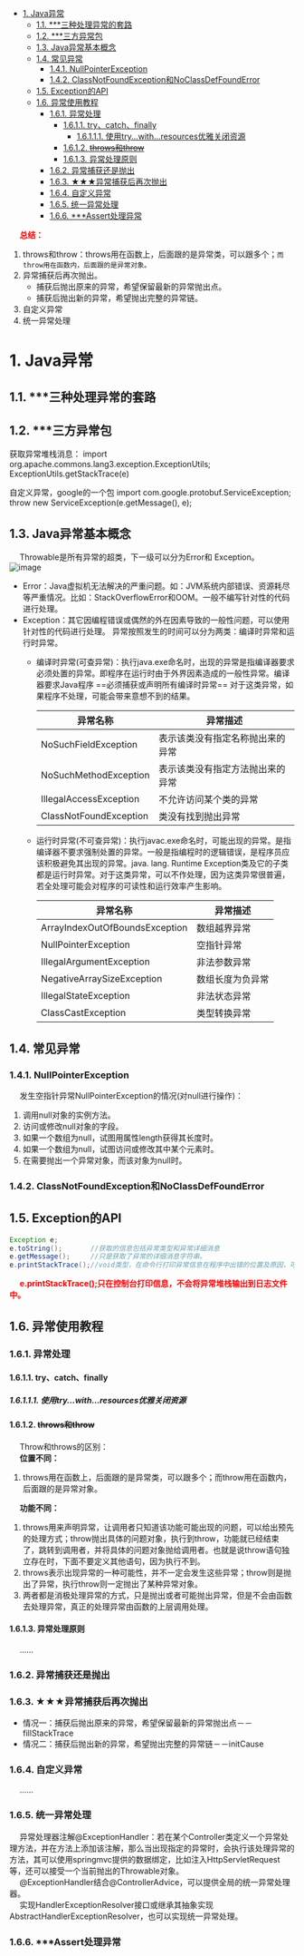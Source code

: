 

<!-- TOC -->

- [1. Java异常](#1-java异常)
    - [1.1. ***三种处理异常的套路](#11-三种处理异常的套路)
    - [1.2. ***三方异常包](#12-三方异常包)
    - [1.3. Java异常基本概念](#13-java异常基本概念)
    - [1.4. 常见异常](#14-常见异常)
        - [1.4.1. NullPointerException](#141-nullpointerexception)
        - [1.4.2. ClassNotFoundException和NoClassDefFoundError](#142-classnotfoundexception和noclassdeffounderror)
    - [1.5. Exception的API](#15-exception的api)
    - [1.6. 异常使用教程](#16-异常使用教程)
        - [1.6.1. 异常处理](#161-异常处理)
            - [1.6.1.1. try、catch、finally](#1611-trycatchfinally)
                - [1.6.1.1.1. 使用try...with...resources优雅关闭资源](#16111-使用trywithresources优雅关闭资源)
            - [1.6.1.2. ~~throws和throw~~](#1612-throws和throw)
            - [1.6.1.3. 异常处理原则](#1613-异常处理原则)
        - [1.6.2. 异常捕获还是抛出](#162-异常捕获还是抛出)
        - [1.6.3. ★★★异常捕获后再次抛出](#163-★★★异常捕获后再次抛出)
        - [1.6.4. 自定义异常](#164-自定义异常)
        - [1.6.5. 统一异常处理](#165-统一异常处理)
        - [1.6.6. ***Assert处理异常](#166-assert处理异常)

<!-- /TOC -->

&emsp; **<font color = "red">总结：</font>**  
1. throws和throw：throws用在函数上，后面跟的是异常类，可以跟多个；`而throw用在函数内，后面跟的是异常对象。`  
2. 异常捕获后再次抛出。
    * 捕获后抛出原来的异常，希望保留最新的异常抛出点。
    * 捕获后抛出新的异常，希望抛出完整的异常链。  
3. 自定义异常
4. 统一异常处理


# 1. Java异常  
<!-- 
Assert处理异常
统一异常处理介绍及实战
https://www.jianshu.com/p/3f3d9e8d1efa
java断言assert初步使用：断言开启、断言使用
https://www.cnblogs.com/qiumingcheng/p/9506201.html
异常处理、请求失败处理
https://www.hangge.com/blog/cache/detail_2519.html
-->

## 1.1. ***三种处理异常的套路
<!--

 国外大佬给出的三种处理异常的套路！ 
 https://mp.weixin.qq.com/s/fQA43DRWXFiGx2SsKcovfQ

-->

## 1.2. ***三方异常包
获取异常堆栈消息：
import org.apache.commons.lang3.exception.ExceptionUtils;
ExceptionUtils.getStackTrace(e)


自定义异常，google的一个包
import com.google.protobuf.ServiceException;
throw new ServiceException(e.getMessage(), e);


## 1.3. Java异常基本概念  
&emsp; Throwable是所有异常的超类，下一级可以分为Error和 Exception。  
![image](http://www.wt1814.com/static/view/images/java/exception/exception-1.png)  
* Error：Java虚拟机无法解决的严重问题。如：JVM系统内部错误、资源耗尽等严重情况。比如：StackOverflowError和OOM。一般不编写针对性的代码进行处理。
* Exception：其它因编程错误或偶然的外在因素导致的一般性问题，可以使用针对性的代码进行处理。
异常按照发生的时间可以分为两类：编译时异常和运行时异常。  
    * 编译时异常(可查异常)：执行java.exe命名时，出现的异常是指编译器要求必须处置的异常。即程序在运行时由于外界因素造成的一般性异常。编译器要求Java程序  ==必须捕获或声明所有编译时异常== 对于这类异常，如果程序不处理，可能会带来意想不到的结果。  

        |异常名称|异常描述|
        |---|---|
        |NoSuchFieldException	|表示该类没有指定名称抛出来的异常|
        |NoSuchMethodException	|表示该类没有指定方法抛出来的异常|
        |IllegalAccessException	|不允许访问某个类的异常|
        |ClassNotFoundException	|类没有找到抛出异常|

    * 运行时异常(不可查异常)：执行javac.exe命名时，可能出现的异常。是指编译器不要求强制处置的异常。一般是指编程时的逻辑错误，是程序员应该积极避免其出现的异常。java. lang. Runtime Exception类及它的子类都是运行时异常。对于这类异常，可以不作处理，因为这类异常很普遍，若全处理可能会对程序的可读性和运行效率产生影响。  

        |异常名称|异常描述|
        |---|---|
        |ArrayIndexOutOfBoundsException	|数组越界异常|
        |NullPointerException	|空指针异常|
        |IllegalArgumentException	|非法参数异常|
        |NegativeArraySizeException	|数组长度为负异常|
        |IllegalStateException	|非法状态异常|
        |ClassCastException	|类型转换异常|

## 1.4. 常见异常  
### 1.4.1. NullPointerException  
&emsp; 发生空指针异常NullPointerException的情况(对null进行操作)：  
1. 调用null对象的实例方法。  
2. 访问或修改null对象的字段。  
3. 如果一个数组为null，试图用属性length获得其长度时。  
4. 如果一个数组为null，试图访问或修改其中某个元素时。  
5. 在需要抛出一个异常对象，而该对象为null时。  

### 1.4.2. ClassNotFoundException和NoClassDefFoundError  
<!-- 

ClassNotFoundException和NoClassDefFoundError
NoClassDefFoundError异常
https://blog.csdn.net/wdw131409/article/details/78316919
https://blog.csdn.net/qq_33543634/article/details/81128096
一道非常经典的面试题，NoClassDefFoundError 和 ClassNotFoundException 有什么区别？
https://mp.weixin.qq.com/s/VreiPFOeDuQvJJD4eeCWBw
基础考察：ClassNotFoundException 和 NoClassDefFoundError 有什么区别
https://mp.weixin.qq.com/s/Fo4l1JfDc5eS95ckaxJ-dA
 
java.lang.NoClassDefFoundError
https://blog.csdn.net/qq_33543634/article/d
etails/81128096
https://blog.csdn.net/Cheng120636/article/details/80546160
https://blog.csdn.net/qq_27576335/article/details/77102385
https://www.jianshu.com/p/ee3efc3a9e61?utm_source=oschina-app
https://www.cnblogs.com/xyhz0310/p/6803950.html
-->



## 1.5. Exception的API  

```java
Exception e; 
e.toString();       //获取的信息包括异常类型和异常详细消息
e.getMessage();     //只是获取了异常的详细消息字符串。
e.printStackTrace();//void类型，在命令行打印异常信息在程序中出错的位置及原因，可以输出整个调用流程。便于调试用。
```
&emsp; **<font color = "red">e.printStackTrace();只在控制台打印信息，不会将异常堆栈输出到日志文件中。</font>**  

## 1.6. 异常使用教程  
### 1.6.1. 异常处理  
#### 1.6.1.1. try、catch、finally  

##### 1.6.1.1.1. 使用try...with...resources优雅关闭资源  


#### 1.6.1.2. ~~throws和throw~~  
&emsp; Throw和throws的区别：  
&emsp; **位置不同：**  
1. throws用在函数上，后面跟的是异常类，可以跟多个；而throw用在函数内，后面跟的是异常对象。  

&emsp; **功能不同：**  
1. throws用来声明异常，让调用者只知道该功能可能出现的问题，可以给出预先的处理方式；throw抛出具体的问题对象，执行到throw，功能就已经结束了，跳转到调用者，并将具体的问题对象抛给调用者。也就是说throw语句独立存在时，下面不要定义其他语句，因为执行不到。  
2. throws表示出现异常的一种可能性，并不一定会发生这些异常；throw则是抛出了异常，执行throw则一定抛出了某种异常对象。  
3. 两者都是消极处理异常的方式，只是抛出或者可能抛出异常，但是不会由函数去处理异常，真正的处理异常由函数的上层调用处理。  

#### 1.6.1.3. 异常处理原则  
&emsp; ......


### 1.6.2. 异常捕获还是抛出
<!-- 
Java异常中，抛出异常和捕获异常的区别有哪些呀？实际工作中是抛出好还是捕获好呢？
http://www.shouhuola.com/q-34247.html
-->


### 1.6.3. ★★★异常捕获后再次抛出
<!-- 
https://www.cnblogs.com/yangyunnb/p/6058411.html
-->

* 情况一：捕获后抛出原来的异常，希望保留最新的异常抛出点－－fillStackTrace  
* 情况二：捕获后抛出新的异常，希望抛出完整的异常链－－initCause  


### 1.6.4. 自定义异常 
&emsp; ......

### 1.6.5. 统一异常处理  
<!-- 

SpringBoot优雅的全局异常处理 
https://mp.weixin.qq.com/s/r_HjHi92owNwh5VULiaKcQ
-->

&emsp; 异常处理器注解@ExceptionHandler：若在某个Controller类定义一个异常处理方法，并在方法上添加该注解，那么当出现指定的异常时，会执行该处理异常的方法，其可以使用springmvc提供的数据绑定，比如注入HttpServletRequest等，还可以接受一个当前抛出的Throwable对象。  
&emsp; @ExceptionHandler结合@ControllerAdvice，可以提供全局的统一异常处理器。  
&emsp; 实现HandlerExceptionResolver接口或继承其抽象实现AbstractHandlerExceptionResolver，也可以实现统一异常处理。  

### 1.6.6. ***Assert处理异常  
<!-- 

https://mp.weixin.qq.com/s/nQtkqN9IwZek6LX1Bvgf6A
-->


